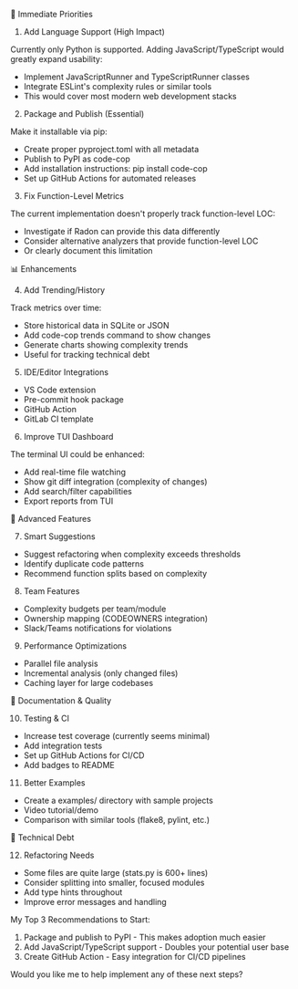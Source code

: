 🚀 Immediate Priorities

  1. Add Language Support (High Impact)

  Currently only Python is supported. Adding JavaScript/TypeScript would
  greatly expand usability:
  - Implement JavaScriptRunner and TypeScriptRunner classes
  - Integrate ESLint's complexity rules or similar tools
  - This would cover most modern web development stacks

  2. Package and Publish (Essential)

  Make it installable via pip:
  - Create proper pyproject.toml with all metadata
  - Publish to PyPI as code-cop
  - Add installation instructions: pip install code-cop
  - Set up GitHub Actions for automated releases

  3. Fix Function-Level Metrics

  The current implementation doesn't properly track function-level LOC:
  - Investigate if Radon can provide this data differently
  - Consider alternative analyzers that provide function-level LOC
  - Or clearly document this limitation

  📊 Enhancements

  4. Add Trending/History

  Track metrics over time:
  - Store historical data in SQLite or JSON
  - Add code-cop trends command to show changes
  - Generate charts showing complexity trends
  - Useful for tracking technical debt

  5. IDE/Editor Integrations

  - VS Code extension
  - Pre-commit hook package
  - GitHub Action
  - GitLab CI template

  6. Improve TUI Dashboard

  The terminal UI could be enhanced:
  - Add real-time file watching
  - Show git diff integration (complexity of changes)
  - Add search/filter capabilities
  - Export reports from TUI

  🎯 Advanced Features

  7. Smart Suggestions

  - Suggest refactoring when complexity exceeds thresholds
  - Identify duplicate code patterns
  - Recommend function splits based on complexity

  8. Team Features

  - Complexity budgets per team/module
  - Ownership mapping (CODEOWNERS integration)
  - Slack/Teams notifications for violations

  9. Performance Optimizations

  - Parallel file analysis
  - Incremental analysis (only changed files)
  - Caching layer for large codebases

  📝 Documentation & Quality

  10. Testing & CI

  - Increase test coverage (currently seems minimal)
  - Add integration tests
  - Set up GitHub Actions for CI/CD
  - Add badges to README

  11. Better Examples

  - Create a examples/ directory with sample projects
  - Video tutorial/demo
  - Comparison with similar tools (flake8, pylint, etc.)

  🔧 Technical Debt

  12. Refactoring Needs

  - Some files are quite large (stats.py is 600+ lines)
  - Consider splitting into smaller, focused modules
  - Add type hints throughout
  - Improve error messages and handling

  My Top 3 Recommendations to Start:

  1. Package and publish to PyPI - This makes adoption much easier
  2. Add JavaScript/TypeScript support - Doubles your potential user base
  3. Create GitHub Action - Easy integration for CI/CD pipelines

  Would you like me to help implement any of these next steps?
